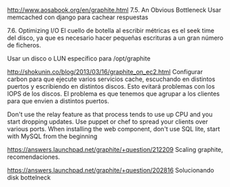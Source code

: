 http://www.aosabook.org/en/graphite.html
7.5. An Obvious Bottleneck
  Usar memcached con django para cachear respuestas

7.6. Optimizing I/O
  El cuello de botella al escribir métricas es el seek time del disco, ya que es necesario hacer pequeñas escrituras a un gran número de ficheros.


Usar un disco o LUN específico para /opt/graphite


http://shokunin.co/blog/2013/03/16/graphite_on_ec2.html
Configurar carbon para que ejecute varios servicios cache, escuchando en distintos puertos y escribiendo en distintos discos. 
Esto evitará problemas con los IOPS de los discos.
El problema es que tenemos que agrupar a los clientes para que envien a distintos puertos.

Don't use the relay feature as that process tends to use up CPU and you start dropping updates. Use puppet or chef to spread your clients over various ports.
When installing the web component, don't use SQL lite, start with MySQL from the beginning


https://answers.launchpad.net/graphite/+question/212209
Scaling graphite, recomendaciones.


https://answers.launchpad.net/graphite/+question/202816
Solucionando disk bottelneck
